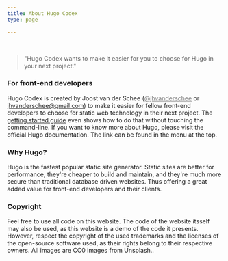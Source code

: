 ```yaml
---
title: About Hugo Codex
type: page

---
```

<br />

> "Hugo Codex wants to make it easier for you to choose for Hugo in your next project."

### For front-end developers

Hugo Codex is created by Joost van der Schee (<a href="https://twitter.com/jhvanderschee" target="_blank" style="color: #777777;">@jhvanderschee</a> or <a href="mailto:jhvanderschee@gmail.com" style="color: #777777;">jhvanderschee@gmail.com</a>) to make it easier for fellow front-end developers to choose for static web technology in their next project. The [getting started guide](/getting-started) even shows how to do that without touching the command-line. If you want to know more about Hugo, please visit the official Hugo documentation. The link can be found in the menu at the top.

### Why Hugo?

Hugo is the fastest popular static site generator. Static sites are better for performance, they're cheaper to build and maintain, and they're much more secure than traditional database driven websites. Thus offering a great added value for front-end developers and their clients.

### Copyright

Feel free to use all code on this website. The code of the website itsself may also be used, as this website is a demo of the code it presents. However, respect the copyright of the used trademarks and the licenses of the open-source software used, as their rights belong to their respective owners. All images are CC0 images from Unsplash..